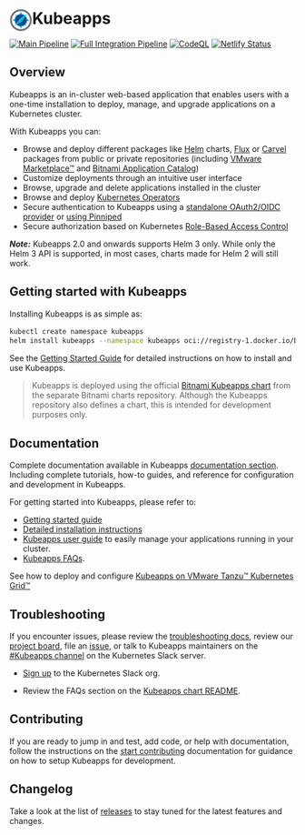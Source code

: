 # <img src="site/content/docs/latest/img/logo.svg" width="40" align="left"/> Kubeapps

[![Main Pipeline](https://github.com/vmware-tanzu/kubeapps/actions/workflows/kubeapps-main.yaml/badge.svg)](https://github.com/vmware-tanzu/kubeapps/actions/workflows/kubeapps-main.yaml)
[![Full Integration Pipeline](https://github.com/vmware-tanzu/kubeapps/actions/workflows/kubeapps-full-integration.yaml/badge.svg)](https://github.com/vmware-tanzu/kubeapps/actions/workflows/kubeapps-full-integration.yaml)
[![CodeQL](https://github.com/vmware-tanzu/kubeapps/actions/workflows/codeql-analysis.yml/badge.svg)](https://github.com/vmware-tanzu/kubeapps/actions/workflows/codeql-scheduled.yml)
[![Netlify Status](https://api.netlify.com/api/v1/badges/7e0e2833-1d75-43f6-b006-632d359bb83b/deploy-status)](https://app.netlify.com/sites/kubeapps-dev/deploys)

## Overview

Kubeapps is an in-cluster web-based application that enables users with a one-time installation to deploy, manage, and upgrade applications on a Kubernetes cluster.

With Kubeapps you can:

- Browse and deploy different packages like [Helm](https://github.com/helm/helm) charts, [Flux](https://fluxcd.io/) or [Carvel](https://carvel.dev/) packages from public or private repositories (including [VMware Marketplace™](https://marketplace.cloud.vmware.com) and [Bitnami Application Catalog](https://bitnami.com/application-catalog))
- Customize deployments through an intuitive user interface
- Browse, upgrade and delete applications installed in the cluster
- Browse and deploy [Kubernetes Operators](https://operatorhub.io/)
- Secure authentication to Kubeapps using a [standalone OAuth2/OIDC provider](./site/content/docs/latest/tutorials/using-an-OIDC-provider.md) or [using Pinniped](./site/content/docs/latest/howto/OIDC/using-an-OIDC-provider-with-pinniped.md)
- Secure authorization based on Kubernetes [Role-Based Access Control](./site/content/docs/latest/howto/access-control.md)

**_Note:_** Kubeapps 2.0 and onwards supports Helm 3 only. While only the Helm 3 API is supported, in most cases, charts made for Helm 2 will still work.

## Getting started with Kubeapps

Installing Kubeapps is as simple as:

```bash
kubectl create namespace kubeapps
helm install kubeapps --namespace kubeapps oci://registry-1.docker.io/bitnamicharts/kubeapps
```

See the [Getting Started Guide](./site/content/docs/latest/tutorials/getting-started.md) for detailed instructions on how to install and use Kubeapps.

> Kubeapps is deployed using the official [Bitnami Kubeapps chart](https://github.com/bitnami/charts/tree/main/bitnami/kubeapps) from the separate Bitnami charts repository. Although the Kubeapps repository also defines a chart, this is intended for development purposes only.

## Documentation

Complete documentation available in Kubeapps [documentation section](./site/content/docs/latest/README.md). Including complete tutorials, how-to guides, and reference for configuration and development in Kubeapps.

For getting started into Kubeapps, please refer to:

- [Getting started guide](./site/content/docs/latest/tutorials/getting-started.md)
- [Detailed installation instructions](./chart/kubeapps/README.md)
- [Kubeapps user guide](./site/content/docs/latest/howto/dashboard.md) to easily manage your applications running in your cluster.
- [Kubeapps FAQs](./chart/kubeapps/README.md#faq).

See how to deploy and configure [Kubeapps on VMware Tanzu™ Kubernetes Grid™](./site/content/docs/latest/tutorials/kubeapps-on-tkg/README.md)

## Troubleshooting

If you encounter issues, please review the [troubleshooting docs](./chart/kubeapps/README.md#troubleshooting), review our [project board](https://github.com/orgs/vmware-tanzu/projects/38/views/2), file an [issue](https://github.com/vmware-tanzu/kubeapps/issues), or talk to Kubeapps maintainers on the [#Kubeapps channel](https://kubernetes.slack.com/messages/kubeapps) on the Kubernetes Slack server.

- [Sign up](https://slack.k8s.io) to the Kubernetes Slack org.

- Review the FAQs section on the [Kubeapps chart README](./chart/kubeapps/README.md#faq).

## Contributing

If you are ready to jump in and test, add code, or help with documentation, follow the instructions on the [start contributing](./CONTRIBUTING.md) documentation for guidance on how to setup Kubeapps for development.

## Changelog

Take a look at the list of [releases](https://github.com/vmware-tanzu/kubeapps/releases) to stay tuned for the latest features and changes.
